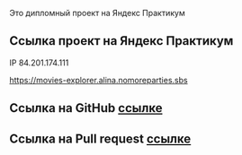 
Это дипломный проект на Яндекс Практикум

## Ссылка проект на Яндекс Практикум

IP 84.201.174.111

https://movies-explorer.alina.nomoreparties.sbs

## Ссылка на GitHub [ссылке](https://github.com/Alina777ps/diploma/tree/level-3)

## Ссылка на Pull request [ссылке](https://github.com/Alina777ps/diploma/pull/1)

